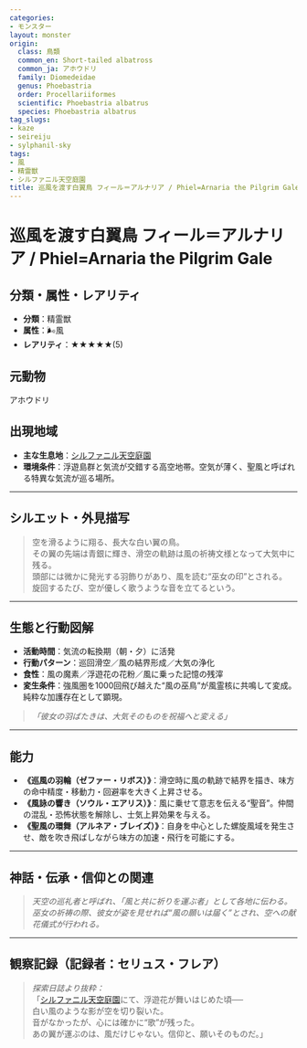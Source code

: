 ```yaml
---
categories:
- モンスター
layout: monster
origin:
  class: 鳥類
  common_en: Short-tailed albatross
  common_ja: アホウドリ
  family: Diomedeidae
  genus: Phoebastria
  order: Procellariiformes
  scientific: Phoebastria albatrus
  species: Phoebastria albatrus
tag_slugs:
- kaze
- seireiju
- sylphanil-sky
tags:
- 風
- 精霊獣
- シルファニル天空庭園
title: 巡風を渡す白翼鳥 フィール＝アルナリア / Phiel=Arnaria the Pilgrim Gale
---
```


# 巡風を渡す白翼鳥 フィール＝アルナリア / Phiel=Arnaria the Pilgrim Gale

## 分類・属性・レアリティ
* **分類**：精霊獣  
* **属性**：🌬風  
* **レアリティ**：★★★★★(5)

## 元動物
アホウドリ

## 出現地域
* **主な生息地**：[シルファニル天空庭園](../place/sylphanil_sky.md)  
* **環境条件**：浮遊島群と気流が交錯する高空地帯。空気が薄く、聖風と呼ばれる特異な気流が巡る場所。

---

## シルエット・外見描写
> 空を滑るように翔る、長大な白い翼の鳥。  
> その翼の先端は青銀に輝き、滑空の軌跡は風の祈祷文様となって大気中に残る。  
> 頭部には微かに発光する羽飾りがあり、風を読む“巫女の印”とされる。  
> 旋回するたび、空が優しく歌うような音を立てるという。

---

## 生態と行動図解
* **活動時間**：気流の転換期（朝・夕）に活発  
* **行動パターン**：巡回滑空／風の結界形成／大気の浄化  
* **食性**：風の魔素／浮遊花の花粉／風に乗った記憶の残滓  
* **変生条件**：強風圏を1000回飛び越えた“風の巫鳥”が風霊核に共鳴して変成。純粋な加護存在として顕現。

> *「彼女の羽ばたきは、大気そのものを祝福へと変える」*

---

## 能力
* **《巡風の羽輪（ゼファー・リボス）》**：滑空時に風の軌跡で結界を描き、味方の命中精度・移動力・回避率を大きく上昇させる。  
* **《風詠の響き（ソウル・エアリス）》**：風に乗せて意志を伝える“聖音”。仲間の混乱・恐怖状態を解除し、士気上昇効果を与える。  
* **《聖風の環舞（アルネア・ブレイズ）》**：自身を中心とした螺旋風域を発生させ、敵を吹き飛ばしながら味方の加速・飛行を可能にする。

---

## 神話・伝承・信仰との関連
> *天空の巡礼者と呼ばれ、「風と共に祈りを運ぶ者」として各地に伝わる。  
> 巫女の祈祷の際、彼女が姿を見せれば“風の願いは届く”とされ、空への献花儀式が行われる。*

---

## 観察記録（記録者：セリュス・フレア）

> *探索日誌より抜粋：*  
> 「[シルファニル天空庭園](../place/sylphanil_sky.md)にて、浮遊花が舞いはじめた頃──  
> 白い風のような影が空を切り裂いた。  
> 音がなかったが、心には確かに“歌”が残った。  
> あの翼が運ぶのは、風だけじゃない。信仰と、願いそのものだ。」